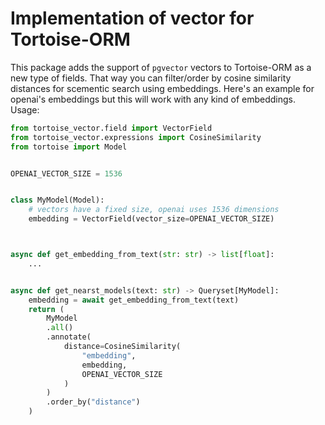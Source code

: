 # Implementation of vector for Tortoise-ORM
This package adds the support of `pgvector` vectors to Tortoise-ORM as a new type of fields.
That way you can filter/order by cosine similarity distances for scementic search using embeddings.
Here's an example for openai's embeddings but this will work with any kind of embeddings.
Usage:

```python
from tortoise_vector.field import VectorField
from tortoise_vector.expressions import CosineSimilarity
from tortoise import Model


OPENAI_VECTOR_SIZE = 1536


class MyModel(Model):
    # vectors have a fixed size, openai uses 1536 dimensions
    embedding = VectorField(vector_size=OPENAI_VECTOR_SIZE)



async def get_embedding_from_text(str: str) -> list[float]:
    ...


async def get_nearst_models(text: str) -> Queryset[MyModel]:
    embedding = await get_embedding_from_text(text)
    return (
        MyModel
        .all()
        .annotate(
            distance=CosineSimilarity(
                "embedding",
                embedding,
                OPENAI_VECTOR_SIZE
            )
        )
        .order_by("distance")
    )
```

